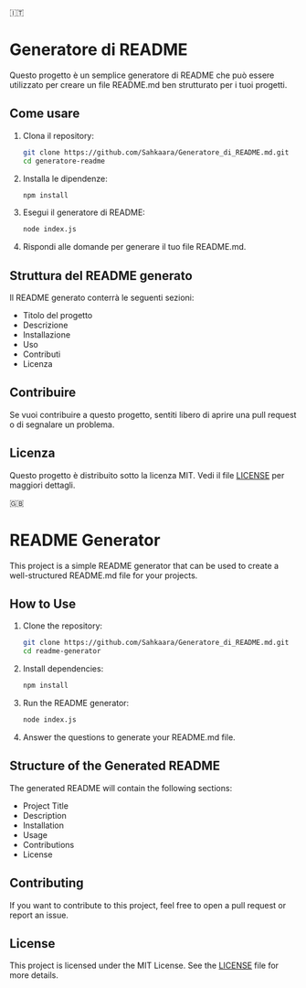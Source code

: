 🇮🇹 
# Generatore di README

Questo progetto è un semplice generatore di README che può essere utilizzato per creare un file README.md ben strutturato per i tuoi progetti.

## Come usare

1. Clona il repository:
    ```bash
    git clone https://github.com/Sahkaara/Generatore_di_README.md.git
    cd generatore-readme
    ```

2. Installa le dipendenze:
    ```bash
    npm install
    ```

3. Esegui il generatore di README:
    ```bash
    node index.js
    ```

4. Rispondi alle domande per generare il tuo file README.md.

## Struttura del README generato

Il README generato conterrà le seguenti sezioni:
- Titolo del progetto
- Descrizione
- Installazione
- Uso
- Contributi
- Licenza

## Contribuire

Se vuoi contribuire a questo progetto, sentiti libero di aprire una pull request o di segnalare un problema.

## Licenza

Questo progetto è distribuito sotto la licenza MIT. Vedi il file [LICENSE](LICENSE) per maggiori dettagli.


🇬🇧
# README Generator

This project is a simple README generator that can be used to create a well-structured README.md file for your projects.

## How to Use

1. Clone the repository:
    ```bash
    git clone https://github.com/Sahkaara/Generatore_di_README.md.git
    cd readme-generator
    ```

2. Install dependencies:
    ```bash
    npm install
    ```

3. Run the README generator:
    ```bash
    node index.js
    ```

4. Answer the questions to generate your README.md file.

## Structure of the Generated README

The generated README will contain the following sections:
- Project Title
- Description
- Installation
- Usage
- Contributions
- License

## Contributing

If you want to contribute to this project, feel free to open a pull request or report an issue.

## License

This project is licensed under the MIT License. See the [LICENSE](LICENSE) file for more details.
